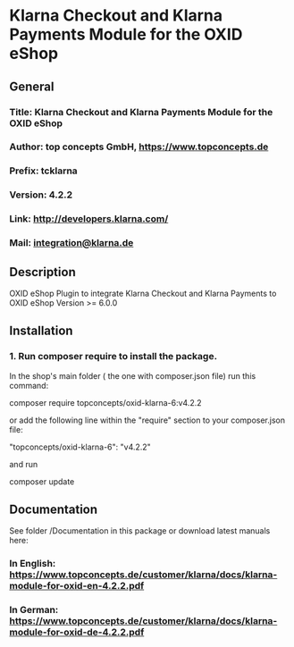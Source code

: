 Klarna Checkout and Klarna Payments Module for the OXID eShop
=============================================================

## General ##

### Title: Klarna Checkout and Klarna Payments Module for the OXID eShop
### Author: top concepts GmbH, https://www.topconcepts.de
### Prefix: tcklarna
### Version: 4.2.2
### Link: http://developers.klarna.com/
### Mail: integration@klarna.de

## Description ##

OXID eShop Plugin to integrate Klarna Checkout and Klarna Payments to OXID eShop Version >= 6.0.0

## Installation ##


### 1. Run composer require to install the package.

In the shop's main folder ( the one with composer.json file) run this command:

  composer require topconcepts/oxid-klarna-6:v4.2.2

or add the following line within the "require" section to your composer.json file:

  "topconcepts/oxid-klarna-6": "v4.2.2"

and run 

  composer update
  

## Documentation ##

See folder /Documentation in this package or download latest manuals here:

### In English: https://www.topconcepts.de/customer/klarna/docs/klarna-module-for-oxid-en-4.2.2.pdf
### In German: https://www.topconcepts.de/customer/klarna/docs/klarna-module-for-oxid-de-4.2.2.pdf
